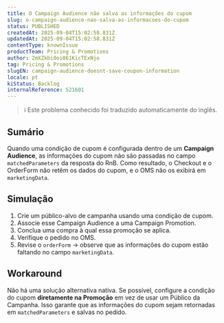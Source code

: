 ```yaml
---
title: O Campaign Audience não salva as informações do cupom
slug: o-campaign-audience-nao-salva-as-informacoes-do-cupom
status: PUBLISHED
createdAt: 2025-09-04T15:02:58.831Z
updatedAt: 2025-09-04T15:02:58.831Z
contentType: knownIssue
productTeam: Pricing & Promotions
author: 2mXZkbi0oi061KicTExNjo
tag: Pricing & Promotions
slugEN: campaign-audience-doesnt-save-coupon-information
locale: pt
kiStatus: Backlog
internalReference: 521601
---
```


>ℹ️ Este problema conhecido foi traduzido automaticamente do inglês.

## Sumário


Quando uma condição de cupom é configurada dentro de um **Campaign Audience**, as informações do cupom não são passadas no campo `matchedParameters` da resposta do RnB. Como resultado, o Checkout e o OrderForm não retêm os dados do cupom, e o OMS não os exibirá em `marketingData`.

## Simulação



1. Crie um público-alvo de campanha usando uma condição de cupom.
2. Associe esse Campaign Audience a uma Campaign Promotion.
3. Conclua uma compra à qual essa promoção se aplica.
4. Verifique o pedido no OMS.
5. Revise o `orderForm` → observe que as informações do cupom estão faltando no campo `marketingData`.



## Workaround


Não há uma solução alternativa nativa. Se possível, configure a condição do cupom **diretamente na Promoção** em vez de usar um Público da Campanha. Isso garante que as informações do cupom sejam retornadas em `matchedParameters` e salvas no pedido.


